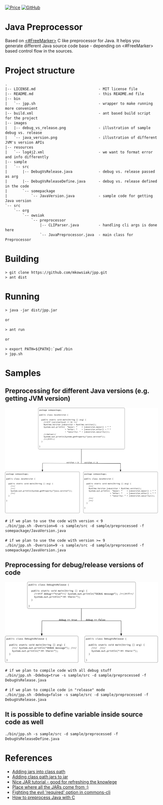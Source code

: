 [![Price](https://img.shields.io/badge/price-FREE-0098f7.svg)](https://github.com/mkowsiak/jpp/blob/master/LICENSE)
[![GitHub](https://img.shields.io/github/license/mashape/apistatus.svg)](https://github.com/mkowsiak/jpp/blob/master/LICENSE)
# Java Preprocessor

Based on [<#FreeMarker>](https://freemarker.apache.org) C like preprocessor for Java. It helps you generate different Java source code base - depending on <#FreeMarker> based control flow in the sources.

# Project structure

    .
	|-- LICENSE.md                             - MIT license file
    |-- README.md                              - this README.md file
    |-- bin
    |   `-- jpp.sh                             - wrapper to make running more convenient
    |-- build.xml                              - ant based build script for the project
	|-- images
	|   |-- debug_vs_release.png               - illustration of sample debug vs. release
	|   `-- java_version.png                   - illustration of different JVM's version APIs
    |-- resources
    |   `-- log4j2.xml                         - we want to format error and info differently
    |-- sample
    |   `-- src
    |       |-- DebugVsRelease.java            - debug vs. release passed as arg
    |       |-- DebugVsReleaseDefine.java      - debug vs. release defined in the code
    |       `-- somepackage
    |           `-- JavaVersion.java           - sample code for getting Java version
    `-- src
        `-- org
            `-- owsiak
                `-- preprocessor
                    |-- CLIParser.java         - handling cli args is done here
                    `-- JavaPreprocessor.java  - main class for Preprocessor

# Building

    > git clone https://github.com/mkowsiak/jpp.git
    > ant dist

# Running

    > java -jar dist/jpp.jar

    or

    > ant run

    or

    > export PATH=${PATH}:`pwd`/bin
    > jpp.sh

# Samples

## Preprocessing for different Java versions (e.g. getting JVM version)

<p align="center">
  <img src="https://github.com/mkowsiak/jpp/blob/master/images/java_version.png?raw=true">
</p>

    # if we plan to use the code with version < 9
    ./bin/jpp.sh -Dversion=6 -s sample/src -d sample/preprocessed -f somepackage/JavaVersion.java

    # if we plan to use the code with version >= 9
    ./bin/jpp.sh -Dversion=9 -s sample/src -d sample/preprocessed -f somepackage/JavaVersion.java

## Preprocessing for debug/release versions of code

<p align="center">
  <img src="https://github.com/mkowsiak/jpp/blob/master/images/debug_vs_release.png?raw=true">
</p>

    # if we plan to compile code with all debug stuff
    ./bin/jpp.sh -Ddebug=true -s sample/src -d sample/preprocessed -f DebugVsRelease.java
    
    # if we plan to compile code in "release" mode
    ./bin/jpp.sh -Ddebug=false -s sample/src -d sample/preprocessed -f DebugVsRelease.java

## It is possible to define variable inside source code as well

    ./bin/jpp.sh -s sample/src -d sample/preprocessed -f DebugVsReleaseDefine.java

# References

- [Adding jars into class path](https://alvinalexander.com/blog/post/java/ant-add-all-jars-lib-directory-to-classpath)
- [Adding class path jars to jar](https://stackoverflow.com/questions/7057229/how-to-include-classpath-jars-into-a-jar-in-ant)
- [Nice JAR tutorial - good for refreshing the knowlege](https://www.ibm.com/developerworks/library/j-5things6/index.html)
- [Place where all the JARs come from ;)](http://repo.maven.apache.org/maven2/)
- [Fighting the evil 'required' option in commons-cli](https://stackoverflow.com/questions/36720946/apache-cli-required-options-contradicts-with-help-option)
- [How to preprocess Java with C](https://lyubomyr-shaydariv.github.io/posts/2016-09-06-fun-with-java-and-c-preprocessor/)
